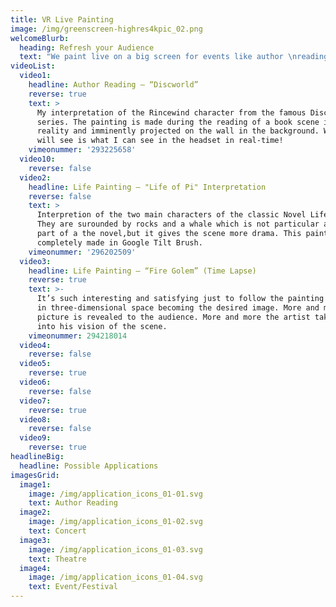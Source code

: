 ```yaml
---
title: VR Live Painting
image: /img/greenscreen-highres4kpic_02.png
welcomeBlurb:
  heading: Refresh your Audience
  text: "We paint live on a big screen for events like author \nreadings, concerts, theatres and festivals. \x03VR Live painting will massivly intensify your main act in perfect symbiose. Give your audience a refreshing \nand unforgettable experience."
videoList:
  video1:
    headline: Author Reading – “Discworld”
    reverse: true
    text: >
      My interpretation of the Rincewind character from the famous Discworld
      series. The painting is made during the reading of a book scene in virtual
      reality and imminently projected on the wall in the background. What you
      will see is what I can see in the headset in real-time!
    vimeonummer: '293225658'
  video10:
    reverse: false
  video2:
    headline: Life Painting – "Life of Pi" Interpretation
    reverse: false
    text: >
      Interpretion of the two main characters of the classic Novel Life of Pi.
      They are surounded by rocks and a whale which is not particular a certain
      part of a the novel,but it gives the scene more drama. This painting is
      completely made in Google Tilt Brush.
    vimeonummer: '296202509'
  video3:
    headline: Life Painting – “Fire Golem” (Time Lapse)
    reverse: true
    text: >-
      It’s such interesting and satisfying just to follow the painting strokes
      in three-dimensional space becoming the desired image. More and more the
      picture is revealed to the audience. More and more the artist takes us
      into his vision of the scene.
    vimeonummer: 294218014
  video4:
    reverse: false
  video5:
    reverse: true
  video6:
    reverse: false
  video7:
    reverse: true
  video8:
    reverse: false
  video9:
    reverse: true
headlineBig:
  headline: Possible Applications
imagesGrid:
  image1:
    image: /img/application_icons_01-01.svg
    text: Author Reading
  image2:
    image: /img/application_icons_01-02.svg
    text: Concert
  image3:
    image: /img/application_icons_01-03.svg
    text: Theatre
  image4:
    image: /img/application_icons_01-04.svg
    text: Event/Festival
---
```


